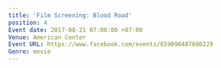 ```yaml
---
title: 'Film Screening: Blood Road'
position: 4
Event date: 2017-08-21 07:00:00 +07:00
Venue: American Center
Event URL: https://www.facebook.com/events/859096487600229
Genre: movie
---
```


